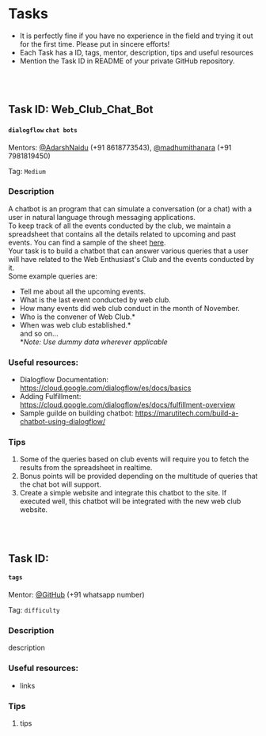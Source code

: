 # Tasks

* It is perfectly fine if you have no experience in the field and trying it out for the first time. Please put in sincere efforts!
* Each Task has a ID, tags, mentor, description, tips and useful resources
* Mention the Task ID in README of your private GitHub repository. 

<br> <br> 
## Task ID: Web_Club_Chat_Bot
#### `dialogflow` `chat bots` 

Mentors: [@AdarshNaidu](https://github.com/AdarshNaidu) (+91 8618773543), [@madhumithanara](https://github.com/madhumithanara) (+91 7981819450)

Tag: `Medium`

### Description
A chatbot is an program that can simulate a conversation (or a chat) with a user in natural language through messaging applications.   
To keep track of all the events conducted by the club, we maintain a spreadsheet that contains all the details related to upcoming and past events. You can find a sample of the sheet [here](https://docs.google.com/spreadsheets/d/1GRv7jN_AeL81XR2H620Bsin8EL3kcz3ZE71LvteDJ1Y/edit?usp=sharing).     
Your task is to build a chatbot that can answer various queries that a user will have related to the Web Enthusiast's Club and the events conducted by it.     
Some example queries are:
* Tell me about all the upcoming events.
* What is the last event conducted by web club.
* How many events did web club conduct in the month of November.
* Who is the convener of Web Club.*
* When was web club established.*   
and so on...   
**Note: Use dummy data wherever applicable*   

### Useful resources:
* Dialogflow Documentation: https://cloud.google.com/dialogflow/es/docs/basics
* Adding Fulfillment: https://cloud.google.com/dialogflow/es/docs/fulfillment-overview
* Sample guilde on building chatbot: https://marutitech.com/build-a-chatbot-using-dialogflow/

### Tips 
1. Some of the queries based on club events will require you to fetch the results from the spreadsheet in realtime.
2. Bonus points will be provided depending on the multitude of queries that the chat bot will support.
3. Create a simple website and integrate this chatbot to the site. If executed well, this chatbot will be integrated with the new web club website. 

<br> <br> 
## Task ID: 
#### `tags`
Mentor: [@GitHub]() (+91 whatsapp number)

Tag: `difficulty`

### Description
description

### Useful resources:
* links

### Tips
1. tips

<br> <br>
